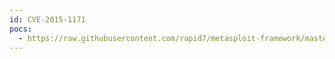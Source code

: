 ```yaml
---
id: CVE-2015-1171
pocs:
  - https://raw.githubusercontent.com/rapid7/metasploit-framework/master/modules/exploits/windows/fileformat/gsm_sim.rb
---
```

